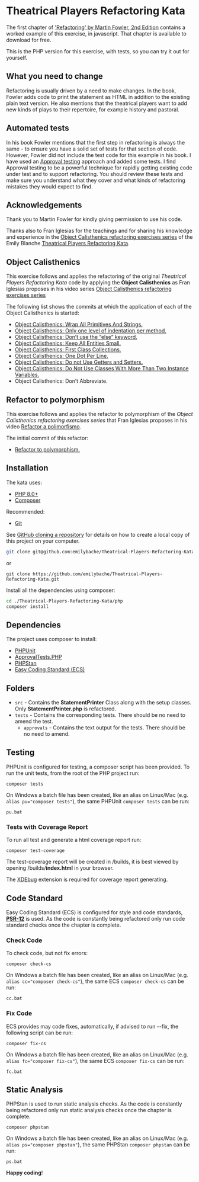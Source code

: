 Theatrical Players Refactoring Kata
====================================

The first chapter of [\'Refactoring\' by Martin Fowler, 2nd Edition](https://www.thoughtworks.com/books/refactoring2)
contains a worked example of this exercise, in javascript. That chapter is available to download for free.

This is the PHP version for this exercise, with tests, so you can try it out for yourself.

What you need to change
-----------------------
Refactoring is usually driven by a need to make changes. In the book, Fowler adds code to print the statement as HTML in
addition to the existing plain text version. He also mentions that the theatrical players want to add new kinds of plays
to their repertoire, for example history and pastoral.

Automated tests
---------------
In his book Fowler mentions that the first step in refactoring is always the same - to ensure you have a solid set of
tests for that section of code. However, Fowler did not include the test code for this example in his book. I have used
an [Approval testing](https://medium.com/97-things/approval-testing-33946cde4aa8) approach and added some tests. I find
Approval testing to be a powerful technique for rapidly getting existing code under test and to support refactoring. You
should review these tests and make sure you understand what they cover and what kinds of refactoring mistakes they would
expect to find.

Acknowledgements
----------------
Thank you to Martin Fowler for kindly giving permission to use his code.

Thanks also to Fran Iglesias for the teachings and for sharing his knowledge and experience in
the [Object Calisthenics refactoring exercises series](https://www.youtube.com/watch?v=Y666Sa9fcTU) of the Emily
Blanche [Theatrical Players Refactoring Kata](https://github.com/emilybache/Theatrical-Players-Refactoring-Kata).

Object Calisthenics
-------------------

This exercise follows and applies the refactoring of the original _Theatrical Players Refactoring Kata_ code by applying
the **Object Calisthenics** as Fran Iglesias proposes in his video
series [Object Calisthenics refactoring exercises series](https://www.youtube.com/watch?v=Y666Sa9fcTU)

The following list shows the commits at which the application of each of the Object Calisthenics is started:

- [Object Calisthenics: Wrap All Primitives And Strings.](https://github.com/zacarias-wichipu-com/Theatrical-Players-Refactoring-Kata/commit/64c764ef9ed6dcad64f09947381561f0c817d54a)
- [Object Calisthenics: Only one level of indentation per method.](https://github.com/zacarias-wichipu-com/Theatrical-Players-Refactoring-Kata/commit/b04c2174b6d3c244ccfcecfbf92af24f93803f66)
- [Object Calisthenics: Don’t use the “else” keyword.](https://github.com/zacarias-wichipu-com/Theatrical-Players-Refactoring-Kata/commit/d534764e06020de66b86bdf645512d77040305e4)
- [Object Calisthenics: Keep All Entities Small.](https://github.com/zacarias-wichipu-com/Theatrical-Players-Refactoring-Kata/commit/477f11e5fefd6387a1918a113e74ae7ed2feb929)
- [Object Calisthenics: First Class Collections.](https://github.com/zacarias-wichipu-com/Theatrical-Players-Refactoring-Kata/commit/e29bfe26661d315e3495127e3576717bdf827f43)
- [Object Calisthenics: One Dot Per Line.](https://github.com/zacarias-wichipu-com/Theatrical-Players-Refactoring-Kata/commit/03589d95966bba9e5e076d0f903ad6761c74cb68)
- [Object Calisthenics: Do not Use Getters and Setters.](https://github.com/zacarias-wichipu-com/Theatrical-Players-Refactoring-Kata/commit/d76611a9050b29634ad2d78d3e8b8a039b6ec5fd)
- [Object Calisthenics: Do Not Use Classes With More Than Two Instance Variables.](https://github.com/zacarias-wichipu-com/Theatrical-Players-Refactoring-Kata/commit/a8dc01223d5333e98873019ac05501fc2f12fda1)
- Object Calisthenics: Don’t Abbreviate.

Refactor to polymorphism
------------------------

This exercise follows and applies the refactor to polymorphism of the _Object Calisthenics refactoring exercises series_ that Fran Iglesias proposes in his video [Refactor a polimorfismo](https://www.youtube.com/watch?v=8r8PjcHPaKA).

The initial commit of this refactor:

- [Refactor to polymorphism.](https://github.com/zacarias-wichipu-com/Theatrical-Players-Refactoring-Kata/commit/5fce337ee5b179441b98ed09aa0dfd6bc3a074ed)

## Installation

The kata uses:

- [PHP 8.0+](https://www.php.net/downloads.php)
- [Composer](https://getcomposer.org)

Recommended:

- [Git](https://git-scm.com/downloads)

See [GitHub cloning a repository](https://help.github.com/en/articles/cloning-a-repository) for details on how to
create a local copy of this project on your computer.

```sh
git clone git@github.com:emilybache/Theatrical-Players-Refactoring-Kata.git
```

or

```shell script
git clone https://github.com/emilybache/Theatrical-Players-Refactoring-Kata.git
```

Install all the dependencies using composer:

```sh
cd ./Theatrical-Players-Refactoring-Kata/php
composer install
```

## Dependencies

The project uses composer to install:

- [PHPUnit](https://phpunit.de/)
- [ApprovalTests.PHP](https://github.com/approvals/ApprovalTests.php)
- [PHPStan](https://github.com/phpstan/phpstan)
- [Easy Coding Standard (ECS)](https://github.com/symplify/easy-coding-standard)

## Folders

- `src` - Contains the **StatementPrinter** Class along with the setup classes. Only **StatementPrinter.php** is
  refactored.
- `tests` - Contains the corresponding tests. There should be no need to amend the test.
    - `approvals` - Contains the text output for the tests. There should be no need to amend.

## Testing

PHPUnit is configured for testing, a composer script has been provided. To run the unit tests, from the root of the PHP
project run:

```shell script
composer tests
```

On Windows a batch file has been created, like an alias on Linux/Mac (e.g. `alias pu="composer tests"`), the same
PHPUnit `composer tests` can be run:

```shell script
pu.bat
```

### Tests with Coverage Report

To run all test and generate a html coverage report run:

```shell script
composer test-coverage
```

The test-coverage report will be created in /builds, it is best viewed by opening /builds/**index.html** in your
browser.

The [XDEbug](https://xdebug.org/download) extension is required for coverage report generating.

## Code Standard

Easy Coding Standard (ECS) is configured for style and code standards,
**[PSR-12](https://www.php-fig.org/psr/psr-12/)** is used. As the code is constantly being refactored only run code
standard checks once the chapter is complete.

### Check Code

To check code, but not fix errors:

```shell script
composer check-cs
``` 

On Windows a batch file has been created, like an alias on Linux/Mac (e.g. `alias cc="composer check-cs"`), the
same ECS `composer check-cs` can be run:

```shell script
cc.bat
```

### Fix Code

ECS provides may code fixes, automatically, if advised to run --fix, the following script can be run:

```shell script
composer fix-cs
```

On Windows a batch file has been created, like an alias on Linux/Mac (e.g. `alias fc="composer fix-cs"`), the same
ECS `composer fix-cs` can be run:

```shell script
fc.bat
```

## Static Analysis

PHPStan is used to run static analysis checks. As the code is constantly being refactored only run static analysis
checks once the chapter is complete.

```shell script
composer phpstan
```

On Windows a batch file has been created, like an alias on Linux/Mac (e.g. `alias ps="composer phpstan"`), the
same PHPStan `composer phpstan` can be run:

```shell script
ps.bat
```

**Happy coding**!
